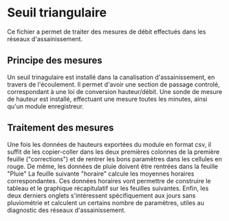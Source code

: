 # Seuil triangulaire

Ce fichier a permet de traiter des mesures de débit effectués dans les réseaux d'assainissement.

## Principe des mesures

Un seuil trinagulaire est installé dans la canalisation d'assainissement, en travers de l'écoulement. Il permet d'avoir une section de passage controlé, correspondant à une loi de conversion hauteur/débit. Une sonde de mesure de hauteur est installé, effectuant une mesure toutes les minutes, ainsi qu'un module enregistreur.

## Traitement des mesures
Une fois les données de hauteurs exportées du module en format csv, il suffit de les copier-coller dans les deux premières colonnes de la première feuille ("corrections") et de rentrer les bons paramètres dans les cellules en rouge.
De même, les données de pluie doivent être rentrées dans la feuille "Pluie"
La feuille suivante "horaire" calcule les moyennes horaires correspondantes. Ces données horaires vont permettre de construire le tableau et le graphique récapitulatif sur les feuilles suivantes.
Enfin, les deux derniers onglets s'intéressent spécifiquement aux jours sans pluviométrie et calculent un certains nombre de paramètres, utiles au diagnostic des réseaux d'assainissement.
